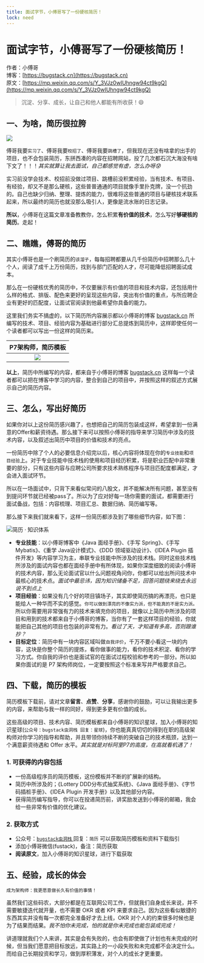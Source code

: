 ```yaml
---
title: 面试字节，小傅哥写了一份硬核简历！
lock: need
---
```


# 面试字节，小傅哥写了一份硬核简历！

作者：小傅哥
<br/>博客：[https://bugstack.cn](https://bugstack.cn)
<br/>原文：[https://mp.weixin.qq.com/s/Y_3VJz0wIUhngw94ct9kgQ](https://mp.weixin.qq.com/s/Y_3VJz0wIUhngw94ct9kgQ)

> 沉淀、分享、成长，让自己和他人都能有所收获！😄

## 一、为啥，简历很拉胯

![](https://bugstack.cn/images/article/about/job-220430-00.gif)

傅哥我要`实习了`、傅哥我要`校招了`、傅哥我要`跳槽了`，但我现在还没有啥拿的出手的项目，也不会包装简历，东拼西凑的内容在招聘网站，投了几次都石沉大海没有啥下文了！！！*其实就算让我去面试，自己都感觉有虚，怎么办呀😰*

实习前没学会技术、校招前没做过项目、跳槽前没积累经验，当有技术、有项目、有经验，却又不是那么硬核，这些普普通通的项目就像手里扑克牌，没一个抗劲的。自己也缺少归纳、整理、提炼的能力，很难将这些普通的项目与硬核技术联系起来，所以最终的简历也就没那么吸引人，更像是流水账的日志记录。

**所以**，小傅哥在这篇文章准备教教你，怎么积累**有价值的技术**，怎么写好**够硬核的简历**。走起！

## 二、瞧瞧，傅哥的简历

其实小傅哥也是一个刷简历的`该溜子`，每每招聘都要从几千份简历中招聘那么几十个人，阅读了成千上万份简历，找到与部门匹配的人才，尽可能降低招聘面试成本。

那么在一份硬核优秀的简历中，不仅要展示有价值的项目和技术内容，还包括用什么样的格式、排版、配色来更好的呈现这些内容，突出有价值的重点，与所应聘企业有更好的匹配度，让面试官阅读到他最希望你具备的能力。

这里我们务实不搞虚的，以下简历所内容展示都以小傅哥的博客 [bugstack.cn](https://bugstack.cn) 所编写的技术、项目、经验内容为基础进行部分汇总提炼到简历中，这样即使任何一个读者都可以写出一份这样的简历来。

|   P7架构师，简历模板   |
| :----: |
|  ![](https://bugstack.cn/images/article/about/job-220430-01.png)   |

**以上**，简历中所编写的内容，都来自于小傅哥的博客 [bugstack.cn](https://bugstack.cn)  这样每一个读者都可以把在博客中学习的内容，整合到自己的项目中，并按照这样的叙述方式展示自己的简历内容。

## 三、怎么，写出好简历

如果你对以上这份简历感兴趣了，也想把自己的简历包装成这样，希望拿到一份满意的Offer和薪资待遇。那么接下来可以按照小傅哥的指导来学习简历中涉及的技术内容，以及叙述出简历中项目的价值和技术的亮点。

一份简历中除了个人的必要信息介绍完以后，核心内容将体现在你的`专业技能`和`项目经验`上。对于专业技能中技术栈的使用和项目经历积累，将是职业匹配中非常重要的部分，只有这些内容与应聘公司所要求技术熟练程序与项目匹配度都满足，才会进入面试环节。

所以在一场面试中，只背下来看似常问的八股文，并不能解决所有问题，甚至没有到提问环节就已经被pass了。所以为了应对好每一场你需要的面试，都需要进行面试备战，包括：内容梳理、项目汇总、数据归纳、简历编写等。

那么接下来我们就来看下，这样一份简历都涉及到了哪些细节内容，如下图：

![简历 · 知识体系](https://bugstack.cn/images/article/about/job-220430-02.png)

- **专业技能**：以小傅哥博客中《Java 面经手册》、《手写 Spring》、《手写 Mybatis》、《重学 Java设计模式》、《DDD 领域驱动设计》、《IDEA Plugin 插件开发》等内容学习为主，串联专业技能中所涉及的技术栈。同时这些技术栈所涉及的面试内容也都在面经手册中有所体现，如果你深度细致的阅读小傅哥的技术内容，那么无论面试官以什么问题视角问你，你都可以给出所问技术中最核心的技术点。*面试中最忌讳，因为知识储备不足，回答问题绕来绕去永远说不到点上*
- **项目经验**：如果没有几个好的项目镇场子，其实即使简历搞的再漂亮，也只是能给人一种华而不实的感觉。`你可以做到漂亮的不像实力派，但不能真的不是实力派。` 所以你需要用非常强有力的技术来填充你的项目，就像以上简历中所涉及的项目和用到的技术都来自于小傅哥的博客，当你有了一套这样项目的经验，你就能把自己其他的项目也包装的非常有力。*看过了天，才知道有多高，否则跟谁抄？*
- **目标定位**：简历中有一块内容区域叫做`自我评价`，千万不要小看这一块的内容，这块是你整个简历的提炼，看你做事的能力，看你的技术积淀、看你的学习方式。你自我的评价也是面试官的在面试过程校验和参考的一部分。所以如果你面试的是 P7 架构师岗位，一定要按照这个标准来写并严格要求自己。

## 四、下载，简历的模板

简历模板下载前，请对文章**留言**、**点赞**、**分享**，感谢你的鼓励，可以让我输出更多的内容，来帮助与我一样的同好，得到更多更有价值的成长。

这些高级的项目、技术内容、简历模板都来自小傅哥的知识星球，加入小傅哥的知识星球(`公众号：bugstack虫洞栈 回复：星球`)，你也能真真切切的得到在职的高级架构师对你学习的指导和帮助，并且带领你持续不断的突破自己的技术瓶颈，达到一个满意薪资待遇和 Offer 水平。*其实就是对标阿里P7的高度，在高就看机遇了！*

### 1. 可获得的内容包括

- 一份高级程序员的简历模板，这份模板并不断的扩展新的结构。
- 简历中所涉及的；《Lottery DDD分布式抽奖系统》、《Java 面经手册》、《字节码插桩手册》、《IDEA Plugin 开发手册》以及其他部分内容。
- 获得简历编写指导，你可以在投递简历前，讲奖励发送到小傅哥的邮箱，我会给一些非常有价值的优化建议。

### 2. 获取方式

- 公众号：[`bugstack虫洞栈` ](https://bugstack.cn/assets/images/qrcode.png) 回复：`简历` 可以获取简历模板和资料下载指引
- 添加小傅哥微信(fustack)，备注：简历获取
- **阅读原文**，加入小傅哥的知识星球，进行下载获取

## 五、经验，成长的体会

`成为架构师：我更愿意做长久有价值的事情！`

虽然我们这些码农，大部分都是在互联网公司工作，但就我们自身成长来说，并不需要敏捷迭代就开量，也不需要 OKR 或者 KPI 来要求自己。因为这些看似敏捷的东西其实并没有每一次都完全准备好才去上线，OKR 对个人的约束很多时候也是为了结果而结果。*我不怕你未完成，怕的就是你未完成也能包装成完成！*

讲道理就我们个人来讲，其实是会有失败的，也会有即使做了计划也有未完成的时候，但当我们愿意把目标放远，其实路上的一小段失败和未完成都不会决定什么。而给自己长期投资和学习，做到厚积薄发，对个人的成长才更重要。